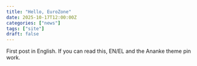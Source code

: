 ```yaml
---
title: "Hello, EuroZone"
date: 2025-10-17T12:00:00Z
categories: ["news"]
tags: ["site"]
draft: false
---
```


First post in English. If you can read this, EN/EL and the Ananke theme pin work.
